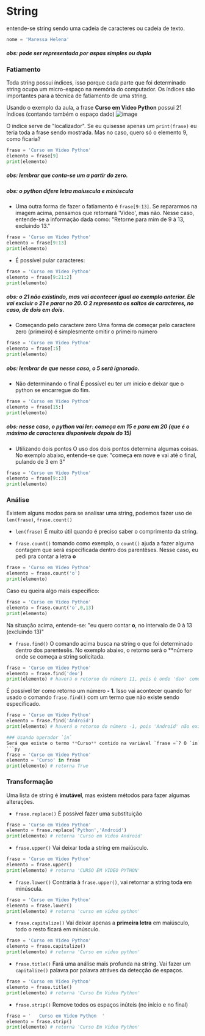 # String
entende-se string sendo uma cadeia de caracteres ou cadeia de texto.
```py
nome = 'Maressa Helena'
```
##### obs: pode ser representada por aspas simples ou dupla

### Fatiamento
Toda string possui índices, isso porque cada parte que foi determinado string ocupa um micro-espaço na memória do computador. Os índices são importantes para a técnica de fatiamento de uma string. 

Usando o exemplo da aula, a frase **Curso em Video Python** possui 21 índices (contando também o espaço dado)
![image](https://user-images.githubusercontent.com/87135968/127064289-afb4b202-cf76-4e2b-b17d-68deae2ff24a.png)

O índice serve de "localizador". Se eu quisesse apenas um `print(frase)` eu teria toda a frase sendo mostrada. Mas no caso, quero só o elemento 9, como ficaria?

```py
frase = 'Curso em Video Python'
elemento = frase[9]
print(elemento)
```
##### obs: lembrar que conta-se um a partir do zero.
##### obs: o python difere letra maíuscula e minúscula

- Uma outra forma de fazer o fatiamento é `frase[9:13]`. Se repararmos na imagem acima, pensamos que retornará 'Video', mas não. Nesse caso, entende-se a informação dada como: "Retorne para mim de 9 à 13, excluindo 13."

```py
frase = 'Curso em Video Python'
elemento = frase[9:13]
print(elemento)
```

- É possível pular caracteres: 
```py
frase = 'Curso em Video Python'
elemento = frase[9:21:2]
print(elemento)
```
##### obs: o 21 não existindo, mas vai acontecer igual ao exemplo anterior. Ele vai excluir o 21 e parar no 20. O 2 representa os saltos de caracteres, no caso, de dois em dois.

- Começando pelo caractere zero
Uma forma de começar pelo caractere zero (primeiro) é simplesmente omitir o primeiro número
```py
frase = 'Curso em Video Python'
elemento = frase[:5]
print(elemento)
```
##### obs: lembrar de que nesse caso, o 5 será ignorado.

- Não determinando o final
É possível eu ter um ínicio e deixar que o python se encarregue do fim. 
```py
frase = 'Curso em Video Python'
elemento = frase[15:]
print(elemento)
```
##### obs: nesse caso, o python vai ler: começa em 15 e para em 20 (que é o máximo de caracteres disponiveis depois do 15)

- Utilizando dois pontos
O uso dos dois pontos determina algumas coisas. No exemplo abaixo, entende-se que: "começa em nove e vai até o final, pulando de 3 em 3"
```py
frase = 'Curso em Video Python'
elemento = frase[9::3]
print(elemento)
```

### Análise
Existem alguns modos para se analisar uma string, podemos fazer uso de `len(frase)`, `frase.count()`

- `len(frase)`
É muito útil quando é preciso saber o comprimento da string. 

- `frase.count()`
tomando como exemplo, o `count()` ajuda a fazer alguma contagem que será especificada dentro dos parentêses. Nesse caso, eu pedi pra contar a letra **o**
```py
frase = 'Curso em Video Python'
elemento = frase.count('o')
print(elemento)
```
Caso eu queira algo mais específico:
```py
frase = 'Curso em Video Python'
elemento = frase.count('o',0,13)
print(elemento)
```
Na situação acima, entende-se: "eu quero contar **o**, no intervalo de 0 à 13 (excluindo 13)"

- `frase.find()`
O comando acima busca na string o que foi determinado dentro dos parentesês. No exemplo abaixo, o retorno será o **número onde se começa a string solicitada. 
```py
frase = 'Curso em Video Python'
elemento = frase.find('deo')
print(elemento) # haverá o retorno do número 11, pois é onde 'deo' começa
```
É possível ter como retorno um número **- 1**. Isso vai acontecer quando for usado o comando `frase.find()` com um termo que não existe sendo especificado. 

```py
frase = 'Curso em Video Python'
elemento = frase.find('Android')
print(elemento) # haverá o retorno do número -1, pois 'Android' não existe na string 'Curso em Video Python'

### Usando operador `in`
Será que existe o termo **Curso** contido na variável `frase =`? O `in` servirá para responder isso com **True** ou **False**
```py
frase = 'Curso em Video Python'
elemento = 'Curso' in frase
print(elemento) # retorna True
```
### Transformação
Uma lista de string é **imutável**, mas existem métodos para fazer algumas alterações.

- `frase.replace()`
É possível fazer uma substituição
```py
frase = 'Curso em Video Python'
elemento = frase.replace('Python','Android')
print(elemento) # retorna 'Curso em Video Android'
```
- `frase.upper()`
Vai deixar toda a string em maiúsculo.
```py
frase = 'Curso em Video Python'
elemento = frase.upper()
print(elemento) # retorna 'CURSO EM VIDEO PYTHON'
```

- `frase.lower()`
Contrária à `frase.upper()`, vai retornar a string toda em minúscula.
```py
frase = 'Curso em Video Python'
elemento = frase.lower()
print(elemento) # retorna 'curso em video python'
```

- `frase.capitalize()`
Vai deixar apenas a **primeira letra** em maiúsculo, todo o resto ficará em minúsculo.

```py
frase = 'Curso em Video Python'
elemento = frase.capitalize()
print(elemento) # retorna 'Curso em video python'
```

- `frase.title()`
Fará uma análise mais profunda na string. Vai fazer um `capitalize()` palavra por palavra atráves da detecção de espaços.
```py
frase = 'Curso em Video Python'
elemento = frase.title()
print(elemento) # retorna 'Curso Em Video Python'
```
- `frase.strip()`
Remove todos os espaços inúteis (no início e no final)
```py
frase = '   Curso em Video Python  '
elemento = frase.strip()
print(elemento) # retorna 'Curso Em Video Python'
```